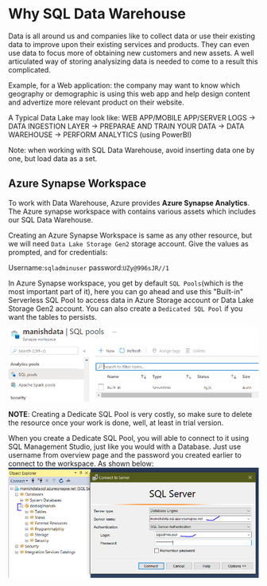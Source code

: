 # Why SQL Data Warehouse

Data is all around us and companies like to collect data or use their existing data to improve upon their existing services and products. They can even use data to focus more of obtaining new customers and new assets. A well articulated way of storing analysizing data is needed to come to a result this complicated.

Example, for a Web application: the company may want to know which geography or demographic is using this web app and help design content and advertize more relevant product on their website.

A Typical Data Lake may look like:
WEB APP/MOBILE APP/SERVER LOGS -> DATA INGESTION LAYER -> PREPARAE AND TRAIN YOUR DATA -> DATA WAREHOUSE -> PERFORM ANALYTICS (using PowerBI)

Note: when working with SQL Data Warehouse, avoid inserting data one by one, but load data as a set.

## Azure Synapse Workspace

To work with Data Warehouse, Azure provides **Azure Synapse Analytics**. The Azure synapse workspace with contains various assets which includes our SQL Data Warehouse.

Creating an Azure Synapse Workspace is same as any other resource, but we will need `Data Lake Storage Gen2` storage account. Give the values as prompted, and for credentials:

Username:`sqladminuser`
password:`UZy@996sJR//1`

In Azure Synapse workspace, you get by default `SQL Pools`(which is the most important part of it), here you can go ahead and use this "Built-in" Serverless SQL Pool to access data in Azure Storage account or Data Lake Storage Gen2 account.
You can also create a `Dedicated SQL Pool` if you want the tables to persists.

![sql pool](./images/24.PNG)

**NOTE**: Creating a Dedicate SQL Pool is very costly, so make sure to delete the resource once your work is done, well, at least in trial version.

When you create a Dedicate SQL Pool, you will able to connect to it using SQL Management Studio, just like you would with a Database.
Just use username from overview page and the password you created earlier to connect to the workspace.
As shown below:
![dedicate sql pool](./images/25.PNG)
